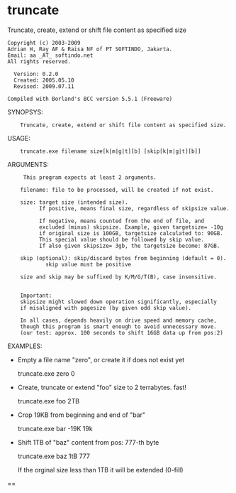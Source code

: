 # truncate
Truncate, create, extend or shift file content as specified size

    Copyright (c) 2003-2009
    Adrian H, Ray AF & Raisa NF of PT SOFTINDO, Jakarta.
    Email: aa _AT_ softindo.net
    All rights reserved.

      Version: 0.2.0
      Created: 2005.05.10
      Revised: 2009.07.11
      
    Compiled with Borland's BCC version 5.5.1 (Freeware)

 SYNOPSYS:
 
        Truncate, create, extend or shift file content as specified size.

 USAGE:
 
        truncate.exe filename size[k|m|g|t][b] [skip[k|m|g|t][b]]

 ARGUMENTS:
 
         This program expects at least 2 arguments.
        
        filename: file to be processed, will be created if not exist.

        size: target size (intended size).
              If positive, means final size, regardless of skipsize value.
              
              If negative, means counted from the end of file, and
              excluded (minus) skipsize. Example, given targetsize= -10g
              if original size is 100GB, targetsize calculated to: 90GB.
              This special value should be followed by skip value.
              If also given skipsize= 3gb, the targetsize become: 87GB.

        skip (optional): skip/discard bytes from beginning (default = 0).
                skip value must be positive

        size and skip may be suffixed by K/M/G/T(B), case insensitive.
        

        Important:
        skipsize might slowed down operation significantly, especially
        if misaligned with pagesize (by given odd skip value).

        In all cases, depends heavily on drive speed and memory cache,
        though this program is smart enough to avoid unnecessary move.
        (our test: approx. 100 seconds to shift 16GB data up from pos:2)

 EXAMPLES:

   - Empty a file name "zero", or create it if does not exist yet

        truncate.exe zero 0

   - Create, truncate or extend "foo" size to 2 terrabytes. fast!

        truncate.exe foo 2TB

   - Crop 19KB from beginning and end of "bar"

        truncate.exe bar -19K 19k

   - Shift 1TB of "baz" content from pos: 777-th byte

        truncate.exe baz 1tB 777

        If the orginal size less than 1TB it will be extended (0-fill)

==
